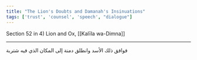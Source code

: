 ```yaml
---
title: "The Lion's Doubts and Damanah's Insinuations"
tags: ['trust', 'counsel', 'speech', "dialogue"]
---
```


 Section 52 in 4) Lion and Ox, [[Kalīla wa-Dimna]]

---
فوافق ذلك الأسد وانطلق دمنة إلى المكان الذي فيه شتربة
